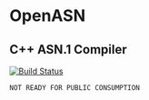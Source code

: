 # OpenASN

## C++ ASN.1 Compiler

[![Build Status](https://travis-ci.org/abhijeet080808/OpenASN.svg?branch=master)](https://travis-ci.org/abhijeet080808/OpenASN)

    NOT READY FOR PUBLIC CONSUMPTION
